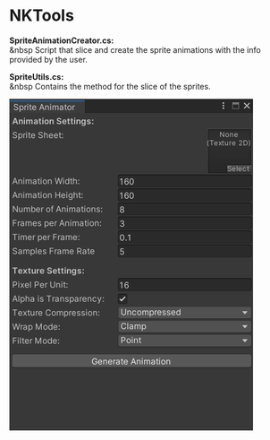 # NKTools

**SpriteAnimationCreator.cs:**  
&nbsp  Script that slice and create the sprite animations with the info provided by the user.
  
**SpriteUtils.cs:**  
&nbsp  Contains the method for the slice of the sprites.

![Sprite Animator](/Images/SpriteAnimator.png)
